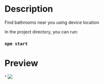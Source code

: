 

<h1>Description</h1>
<p>Find bathrooms near you using device location</p>

In the project directory, you can run:

### `npm start`


<h1>Preview</h1>"
<img src="https://user-images.githubusercontent.com/98666468/216665942-7bdf8642-3cf5-4cf6-a44c-2c9da0b3d394.png" />




